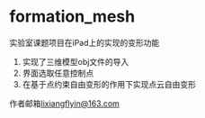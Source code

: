 formation_mesh
==============

实验室课题项目在iPad上的实现的变形功能

<ol>
<li>实现了三维模型obj文件的导入</li>
<li>界面选取任意控制点</li>
<li>在基于点约束自由变形的作用下实现点云自由变形</li>
</ol>
  

作者邮箱<lixiangflyin@163.com>
